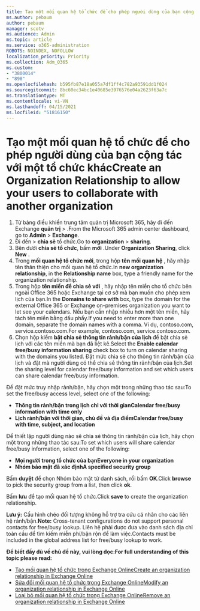 ```yaml
---
title: Tạo một mối quan hệ tổ chức để cho phép người dùng của bạn cộng tác với một tổ chức khác
ms.author: pebaum
author: pebaum
manager: scotv
ms.audience: Admin
ms.topic: article
ms.service: o365-administration
ROBOTS: NOINDEX, NOFOLLOW
localization_priority: Priority
ms.collection: Adm_O365
ms.custom:
- "3800014"
- "898"
ms.openlocfilehash: b595fb87e18a055a7df1ff4c782a93591dd1f024
ms.sourcegitcommit: 8bc60ec34bc1e40685e3976576e04a2623f63a7c
ms.translationtype: MT
ms.contentlocale: vi-VN
ms.lasthandoff: 04/15/2021
ms.locfileid: "51816150"
---
```

# <a name="create-an-organization-relationship-to-allow-your-users-to-collaborate-with-another-organization"></a><span data-ttu-id="63eaa-102">Tạo một mối quan hệ tổ chức để cho phép người dùng của bạn cộng tác với một tổ chức khác</span><span class="sxs-lookup"><span data-stu-id="63eaa-102">Create an Organization Relationship to allow your users to collaborate with another organization</span></span>

1. <span data-ttu-id="63eaa-103">Từ bảng điều khiển trung tâm quản trị Microsoft 365, hãy đi đến Exchange **quản trị**  >  .</span><span class="sxs-lookup"><span data-stu-id="63eaa-103">From the Microsoft 365 admin center dashboard, go to **Admin** > **Exchange**.</span></span>
2. <span data-ttu-id="63eaa-104">Đi đến   >  **chia sẻ** tổ chức.</span><span class="sxs-lookup"><span data-stu-id="63eaa-104">Go to **organization** > **sharing**.</span></span>
3. <span data-ttu-id="63eaa-105">Bên dưới **chia sẻ tổ chức**, bấm **mới** .</span><span class="sxs-lookup"><span data-stu-id="63eaa-105">Under **Organization Sharing**, click **New** .</span></span>
4. <span data-ttu-id="63eaa-106">Trong **mối quan hệ tổ chức mới**, trong hộp **tên mối quan hệ** , hãy nhập tên thân thiện cho mối quan hệ tổ chức.</span><span class="sxs-lookup"><span data-stu-id="63eaa-106">In **new organization relationship**, in the **Relationship name** box, type a friendly name for the organization relationship.</span></span>
5. <span data-ttu-id="63eaa-107">Trong hộp **tên miền để chia sẻ với** , hãy nhập tên miền cho tổ chức bên ngoài Office 365 hoặc Exchange tại cơ sở mà bạn muốn cho phép xem lịch của bạn.</span><span class="sxs-lookup"><span data-stu-id="63eaa-107">In the **Domains to share with** box, type the domain for the external Office 365 or Exchange on-premises organization you want to let see your calendars.</span></span> <span data-ttu-id="63eaa-108">Nếu bạn cần nhập nhiều hơn một tên miền, hãy tách tên miền bằng dấu phẩy.</span><span class="sxs-lookup"><span data-stu-id="63eaa-108">If you need to enter more than one domain, separate the domain names with a comma.</span></span> <span data-ttu-id="63eaa-109">Ví dụ, contoso.com, service.contoso.com.</span><span class="sxs-lookup"><span data-stu-id="63eaa-109">For example, contoso.com, service.contoso.com.</span></span>
6. <span data-ttu-id="63eaa-110">Chọn hộp kiểm **bật chia sẻ thông tin rảnh/bận của lịch** để bật chia sẻ lịch với các tên miền mà bạn đã liệt kê.</span><span class="sxs-lookup"><span data-stu-id="63eaa-110">Select the **Enable calendar free/busy information sharing** check box to turn on calendar sharing with the domains you listed.</span></span> <span data-ttu-id="63eaa-111">Đặt mức chia sẻ cho thông tin rảnh/bận của lịch và đặt mà người dùng có thể chia sẻ thông tin rảnh/bận của lịch.</span><span class="sxs-lookup"><span data-stu-id="63eaa-111">Set the sharing level for calendar free/busy information and set which users can share calendar free/busy information.</span></span>  

<span data-ttu-id="63eaa-112">Để đặt mức truy nhập rảnh/bận, hãy chọn một trong những thao tác sau:</span><span class="sxs-lookup"><span data-stu-id="63eaa-112">To set the free/busy access level, select one of the following:</span></span>

- <span data-ttu-id="63eaa-113">**Thông tin rảnh/bận trong lịch chỉ với thời gian**</span><span class="sxs-lookup"><span data-stu-id="63eaa-113">**Calendar free/busy information with time only**</span></span>
- <span data-ttu-id="63eaa-114">**Lịch rảnh/bận với thời gian, chủ đề và địa điểm**</span><span class="sxs-lookup"><span data-stu-id="63eaa-114">**Calendar free/busy with time, subject, and location**</span></span>  

 <span data-ttu-id="63eaa-115">Để thiết lập người dùng nào sẽ chia sẻ thông tin rảnh/bận của lịch, hãy chọn một trong những thao tác sau:</span><span class="sxs-lookup"><span data-stu-id="63eaa-115">To set which users will share calendar free/busy information, select one of the following:</span></span>

- <span data-ttu-id="63eaa-116">**Mọi người trong tổ chức của bạn**</span><span class="sxs-lookup"><span data-stu-id="63eaa-116">**Everyone in your organization**</span></span>
- <span data-ttu-id="63eaa-117">**Nhóm bảo mật đã xác định**</span><span class="sxs-lookup"><span data-stu-id="63eaa-117">**A specified security group**</span></span>  

<span data-ttu-id="63eaa-118">Bấm **duyệt** để chọn Nhóm bảo mật từ danh sách, rồi bấm **OK**.</span><span class="sxs-lookup"><span data-stu-id="63eaa-118">Click **browse** to pick the security group from a list, then click **ok**.</span></span>

<span data-ttu-id="63eaa-119">Bấm **lưu** để tạo mối quan hệ tổ chức.</span><span class="sxs-lookup"><span data-stu-id="63eaa-119">Click **save** to create the organization relationship.</span></span>  

<span data-ttu-id="63eaa-120">**Lưu ý:** Cấu hình chéo đối tượng không hỗ trợ tra cứu cá nhân cho các liên hệ rảnh/bận.</span><span class="sxs-lookup"><span data-stu-id="63eaa-120">**Note:** Cross-tenant configurations do not support personal contacts for free/busy lookup.</span></span> <span data-ttu-id="63eaa-121">Liên hệ phải được đưa vào danh sách địa chỉ toàn cầu để tìm kiếm miễn phí/bận rộn để làm việc.</span><span class="sxs-lookup"><span data-stu-id="63eaa-121">Contacts must be included in the global address list for free/busy lookup to work.</span></span>

<span data-ttu-id="63eaa-122">**Để biết đầy đủ về chủ đề này, vui lòng đọc:**</span><span class="sxs-lookup"><span data-stu-id="63eaa-122">**For full understanding of this topic please read:**</span></span>

- [<span data-ttu-id="63eaa-123">Tạo mối quan hệ tổ chức trong Exchange Online</span><span class="sxs-lookup"><span data-stu-id="63eaa-123">Create an organization relationship in Exchange Online</span></span>](https://docs.microsoft.com/exchange/sharing/organization-relationships/create-an-organization-relationship)
- [<span data-ttu-id="63eaa-124">Sửa đổi mối quan hệ tổ chức trong Exchange Online</span><span class="sxs-lookup"><span data-stu-id="63eaa-124">Modify an organization relationship in Exchange Online</span></span>](https://docs.microsoft.com/exchange/sharing/organization-relationships/modify-an-organization-relationship)
- [<span data-ttu-id="63eaa-125">Loại bỏ mối quan hệ tổ chức trong Exchange Online</span><span class="sxs-lookup"><span data-stu-id="63eaa-125">Remove an organization relationship in Exchange Online</span></span>](https://docs.microsoft.com/exchange/sharing/organization-relationships/remove-an-organization-relationship)
